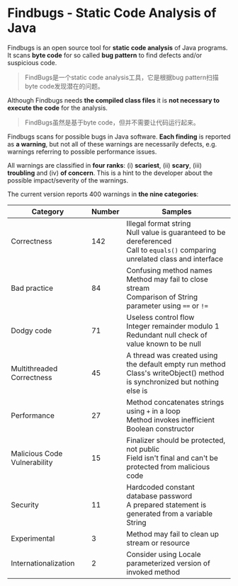 # Findbugs - Static Code Analysis of Java

Findbugs is an open source tool for **static code analysis** of Java programs. It scans **byte code** for so called **bug pattern** to find defects and/or suspicious code. 

> FindBugs是一个static code analysis工具，它是根据bug pattern扫描byte code发现潜在的问题。

Although Findbugs needs **the compiled class files** it is **not necessary to execute the code** for the analysis. 

> FindBugs虽然是基于byte code，但并不需要让代码运行起来。

Findbugs scans for possible bugs in Java software. **Each finding** is reported as **a warning**, but not all of these warnings are necessarily defects, e.g. warnings referring to possible performance issues. 

All warnings are classified in **four ranks**: (i) **scariest**, (ii) **scary**, (iii) **troubling** and (iv) **of concern**. This is a hint to the developer about the possible impact/severity of the warnings. 

The current version reports 400 warnings in **the nine categories**:



| Category                     | Number | Samples                                                      |
| ---------------------------- | ------ | ------------------------------------------------------------ |
| Correctness                  | 142    | Illegal format string<br/> Null value is guaranteed to be dereferenced<br/> Call to `equals()` comparing unrelated class and interface |
| Bad practice                 | 84     | Confusing method names<br/> Method may fail to close stream<br/> Comparison of String parameter using `==` or `!=` |
| Dodgy code                   | 71     | Useless control flow<br/> Integer remainder modulo 1<br/> Redundant null check of value known to be null |
| Multithreaded Correctness    | 45     | A thread was created using the default empty run method<br/> Class's writeObject() method is synchronized but nothing else is |
| Performance                  | 27     | Method concatenates strings using `+` in a loop<br/> Method invokes inefficient Boolean constructor |
| Malicious Code Vulnerability | 15     | Finalizer should be protected, not public<br/> Field isn't final and can't be protected from malicious code |
| Security                     | 11     | Hardcoded constant database password<br/> A prepared statement is generated from a variable String |
| Experimental                 | 3      | Method may fail to clean up stream or resource               |
| Internationalization         | 2      | Consider using Locale parameterized version of invoked method |




